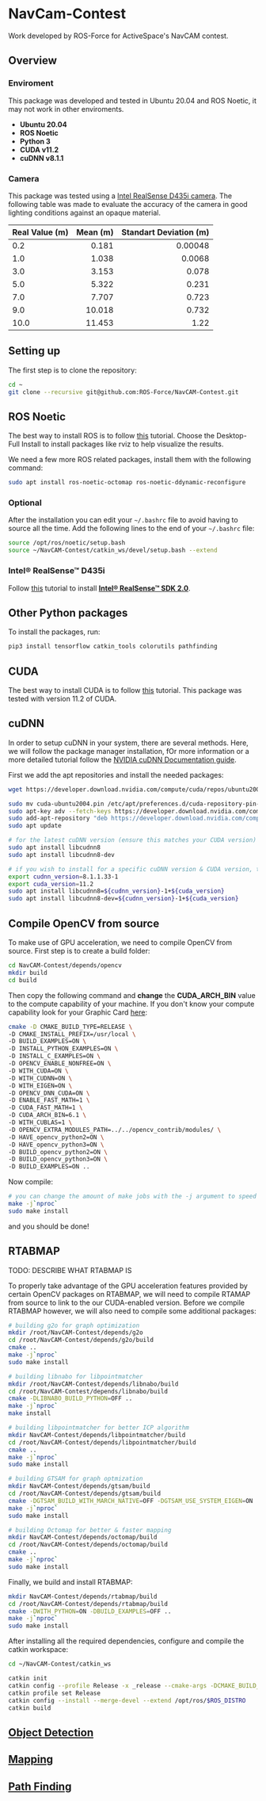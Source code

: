 # NavCam-Contest

Work developed by ROS-Force for ActiveSpace's NavCAM contest.

## Overview

### Enviroment

This package was developed and tested in Ubuntu 20.04 and ROS Noetic, it may not work in other enviroments.

- **Ubuntu 20.04**
- **ROS Noetic**
- **Python 3**
- **CUDA v11.2**
- **cuDNN v8.1.1**

### Camera

This package was tested using a [Intel RealSense D435i camera](https://www.intelrealsense.com/depth-camera-d435i/).
The following table was made to evaluate the accuracy of the camera in good lighting conditions against an opaque material.

| Real Value (m) | Mean (m) | Standart Deviation (m) |
| -------------- | -------: | ---------------------: |
| 0.2            |    0.181 |                0.00048 |
| 1.0            |    1.038 |                 0.0068 |
| 3.0            |    3.153 |                  0.078 |
| 5.0            |    5.322 |                  0.231 |
| 7.0            |    7.707 |                  0.723 |
| 9.0            |   10.018 |                  0.732 |
| 10.0           |   11.453 |                   1.22 |

## Setting up

The first step is to clone the repository:

```bash
cd ~
git clone --recursive git@github.com:ROS-Force/NavCAM-Contest.git
```

## ROS Noetic

The best way to install ROS is to follow [this](http://wiki.ros.org/noetic/Installation/Ubuntu) tutorial. Choose the Desktop-Full Install to install packages like rviz to help visualize the results.

We need a few more ROS related packages, install them with the following command:

```bash
sudo apt install ros-noetic-octomap ros-noetic-ddynamic-reconfigure
```

### Optional

After the installation you can edit your `~/.bashrc` file to avoid having to source all the time. Add the following lines to the end of your `~/.bashrc` file:

```bash
source /opt/ros/noetic/setup.bash
source ~/NavCAM-Contest/catkin_ws/devel/setup.bash --extend
```

### Intel® RealSense™ D435i 

Follow [this](https://github.com/IntelRealSense/librealsense/blob/master/doc/distribution_linux.md#installing-the-packages) tutorial to install [**Intel® RealSense™ SDK 2.0**](https://github.com/IntelRealSense/librealsense).

## Other Python packages

To install the packages, run:

```bash
pip3 install tensorflow catkin_tools colorutils pathfinding
```

## CUDA

The best way to install CUDA is to follow [this](https://docs.nvidia.com/cuda/cuda-installation-guide-linux/index.html) tutorial. This package was tested with version 11.2 of CUDA.

## cuDNN

In order to setup cuDNN in your system, there are several methods. Here, we will follow the package manager installation, fOr more information or a more detailed tutorial follow the [NVIDIA cuDNN Documentation guide](https://docs.nvidia.com/deeplearning/cudnn/install-guide/index.html). 

First we add the apt repositories and install the needed packages:

```bash
wget https://developer.download.nvidia.com/compute/cuda/repos/ubuntu2004/x86_64/cuda-ubuntu2004.pin 

sudo mv cuda-ubuntu2004.pin /etc/apt/preferences.d/cuda-repository-pin-600
sudo apt-key adv --fetch-keys https://developer.download.nvidia.com/compute/cuda/repos/ubuntu2004/x86_64/7fa2af80.pub
sudo add-apt-repository "deb https://developer.download.nvidia.com/compute/cuda/repos/ubuntu2004/x86_64/ /"
sudo apt update
```

```bash
# for the latest cuDNN version (ensure this matches your CUDA version)
sudo apt install libcudnn8
sudo apt install libcudnn8-dev
```

```bash
# if you wish to install for a specific cuDNN version & CUDA version, then replace the values below
export cudnn_version=8.1.1.33-1
export cuda_version=11.2
sudo apt install libcudnn8=${cudnn_version}-1+${cuda_version}
sudo apt install libcudnn8-dev=${cudnn_version}-1+${cuda_version}
```

## Compile OpenCV from source

To make use of GPU acceleration, we need to compile OpenCV from source. First step is to create a build folder:

```bash
cd NavCAM-Contest/depends/opencv
mkdir build
cd build
```

Then copy the following command and **change** the **CUDA_ARCH_BIN** value to the compute capability of your machine. If you don't know your compute capability look for your Graphic Card [here](https://developer.nvidia.com/cuda-gpus):

```bash
cmake -D CMAKE_BUILD_TYPE=RELEASE \
-D CMAKE_INSTALL_PREFIX=/usr/local \
-D BUILD_EXAMPLES=ON \
-D INSTALL_PYTHON_EXAMPLES=ON \
-D INSTALL_C_EXAMPLES=ON \
-D OPENCV_ENABLE_NONFREE=ON \
-D WITH_CUDA=ON \
-D WITH_CUDNN=ON \
-D WITH_EIGEN=ON \
-D OPENCV_DNN_CUDA=ON \
-D ENABLE_FAST_MATH=1 \
-D CUDA_FAST_MATH=1 \
-D CUDA_ARCH_BIN=6.1 \
-D WITH_CUBLAS=1 \
-D OPENCV_EXTRA_MODULES_PATH=../../opencv_contrib/modules/ \
-D HAVE_opencv_python2=ON \
-D HAVE_opencv_python3=ON \
-D BUILD_opencv_python2=ON \
-D BUILD_opencv_python3=ON \
-D BUILD_EXAMPLES=ON ..
```
Now compile:

```bash
# you can change the amount of make jobs with the -j argument to speed up the compilation process
make -j`nproc`
sudo make install
```

and you should be done!

## RTABMAP

TODO: DESCRIBE WHAT RTABMAP IS

To properly take advantage of the GPU acceleration features provided by certain OpenCV packages on RTABMAP, we will need to compile RTAMAP from source to link to the our CUDA-enabled version. Before we compile RTABMAP however, we will also need to compile some additional packages:

```bash
# building g2o for graph optimization
mkdir /root/NavCAM-Contest/depends/g2o
cd /root/NavCAM-Contest/depends/g2o/build
cmake ..
make -j`nproc`
sudo make install

# building libnabo for libpointmatcher
mkdir /root/NavCAM-Contest/depends/libnabo/build
cd /root/NavCAM-Contest/depends/libnabo/build
cmake -DLIBNABO_BUILD_PYTHON=OFF ..
make -j`nproc`
make install

# building libpointmatcher for better ICP algorithm
mkdir NavCAM-Contest/depends/libpointmatcher/build
cd /root/NavCAM-Contest/depends/libpointmatcher/build
cmake ..
make -j`nproc`
sudo make install

# building GTSAM for graph optmization
mkdir NavCAM-Contest/depends/gtsam/build
cd /root/NavCAM-Contest/depends/gtsam/build
cmake -DGTSAM_BUILD_WITH_MARCH_NATIVE=OFF -DGTSAM_USE_SYSTEM_EIGEN=ON ..
make -j`nproc`
sudo make install

# building Octomap for better & faster mapping
mkdir NavCAM-Contest/depends/octomap/build
cd /root/NavCAM-Contest/depends/octomap/build
cmake ..
make -j`nproc`
sudo make install
```

Finally, we build and install RTABMAP:

```bash
mkdir NavCAM-Contest/depends/rtabmap/build
cd /root/NavCAM-Contest/depends/rtabmap/build
cmake -DWITH_PYTHON=ON -DBUILD_EXAMPLES=OFF ..
make -j`nproc` 
sudo make install
```

After installing all the required dependencies, configure and compile the catkin workspace:

```bash
cd ~/NavCAM-Contest/catkin_ws

catkin init
catkin config --profile Release -x _release --cmake-args -DCMAKE_BUILD_TYPE=Release
catkin profile set Release
catkin config --install --merge-devel --extend /opt/ros/$ROS_DISTRO
catkin build
```

## [Object Detection](/catkin_ws/src/object_detection)

## [Mapping](/catkin_ws/src/mapping)

## [Path Finding](/catkin_ws/src/path_finding)
